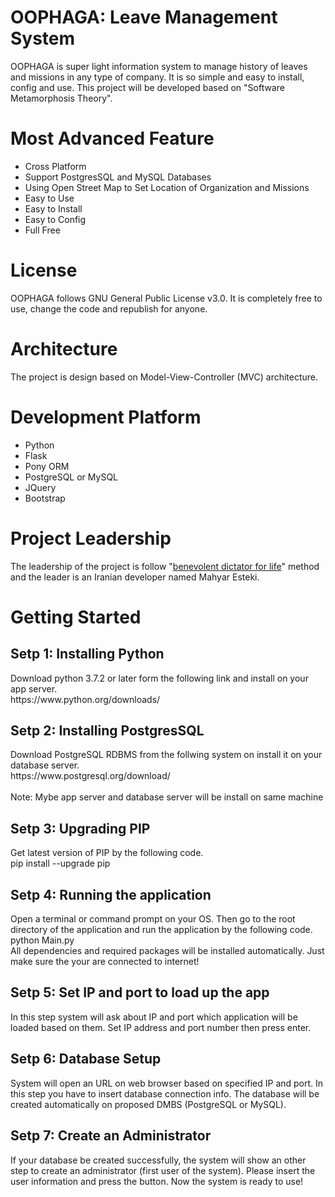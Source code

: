 # OOPHAGA: Leave Management System
OOPHAGA is super light information system to manage history of leaves and missions in any type of company. It is so simple and easy to install, config and use. This project will be developed based on "Software Metamorphosis Theory".

# Most Advanced Feature
<ul>
  <li>Cross Platform</li>
  <li>Support PostgresSQL and MySQL Databases</li>
  <li>Using Open Street Map to Set Location of Organization and Missions</li>
  <li>Easy to Use</li>
  <li>Easy to Install</li>
  <li>Easy to Config</li>
  <li>Full Free</li>
</ul>

# License
OOPHAGA follows GNU General Public License v3.0. It is completely free to use, change the code and republish for anyone.

# Architecture
The project is design based on Model-View-Controller (MVC) architecture. 

# Development Platform
<ul>
  <li>Python</li>
  <li>Flask</li>
  <li>Pony ORM</li>
  <li>PostgreSQL or MySQL</li>
  <li>JQuery</li>
  <li>Bootstrap</li>
</ul>

# Project Leadership
The leadership of the project is follow "<a href="https://en.wikipedia.org/wiki/Benevolent_dictator_for_life">benevolent dictator for life</a>" method and the leader is an Iranian developer named Mahyar Esteki.

# Getting Started
<h2>Setp 1: Installing Python</h2>
Download python 3.7.2 or later form the following link and install on your app server.
<br/>
https://www.python.org/downloads/

<h2>Setp 2: Installing PostgresSQL</h2>
Download PostgreSQL RDBMS from the follwing system on install it on your database server.
<br/>
https://www.postgresql.org/download/
<br/><br/>
Note: Mybe app server and database server will be install on same machine

<h2>Setp 3: Upgrading PIP</h2>
Get latest version of PIP by the following code.
<br/>
pip install --upgrade pip

<h2>Setp 4: Running the application</h2>
Open a terminal or command prompt on your OS. Then go to the root directory of the application and run the application by the following code.
<br/>
python Main.py
<br/>
All dependencies and required packages will be installed automatically. Just make sure the your are connected to internet!

<h2>Setp 5: Set IP and port to load up the app</h2>
In this step system will ask about IP and port which application will be loaded based on them. Set IP address and port number then press enter.

<h2>Setp 6: Database Setup</h2>
System will open an URL on web browser based on specified IP and port. In this step you have to insert database connection info. The database will be created automatically on proposed DMBS (PostgreSQL or MySQL).

<h2>Setp 7: Create an Administrator</h2>
If your database be created successfully, the system will show an other step to create an administrator (first user of the system). Please insert the user information and press the button. Now the system is ready to use!
